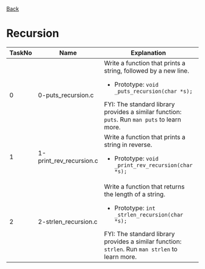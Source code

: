 <a href = "https://github.com/Gtindi/alx-low_level_programming">Back</a>
<h1> Recursion </h1>

| TaskNo | Name | Explanation | Code |
|-------|-------|---------|---------|
| 0 | 0-puts_recursion.c | Write a function that prints a string, followed by a new line.<ul><li>Prototype: `void _puts_recursion(char *s);`</li></ul>FYI: The standard library provides a similar function: `puts`. Run `man puts` to learn more. | <a href = "https://github.com/Gtindi/alx-low_level_programming/blob/main/0x08-recursion/0-puts_recursion.c"> View Code </a> |
| 1 |  1-print_rev_recursion.c | Write a function that prints a string in reverse.<ul><li>Prototype: `void _print_rev_recursion(char *s);`</li></ul> | <a href = "https://github.com/Gtindi/alx-low_level_programming/blob/main/0x08-recursion/1-print_rev_recursion.c"> View Code </a> |
| 2 | 2-strlen_recursion.c | Write a function that returns the length of a string.<ul><li>Prototype: `int _strlen_recursion(char *s);`</li></ul>FYI: The standard library provides a similar function: `strlen`. Run `man strlen` to learn more. | <a href = "https://github.com/Gtindi/alx-low_level_programming/blob/main/0x08-recursion/2-strlen_recursion.c"> View Code </a> |
